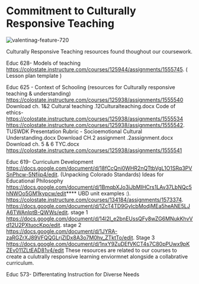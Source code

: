 <h1> Commitment to Culturally Responsive Teaching </h1> 

![valentinag-feature-720](https://user-images.githubusercontent.com/105298169/167666177-85e7f753-cf83-4486-9ea9-3ab5957b7fac.png)

Culturally Responsive Teaching resources found thoughout our coursework. 


Educ 628- Models of teaching 
https://colostate.instructure.com/courses/125944/assignments/1555745. ( Lesson plan template )


Educ 625 - Context of Schooling (resources for Culturally responsive teaching & understanding) 
https://colostate.instructure.com/courses/125938/assignments/1555540
Download ch. 1&2 Cultural teaching .12Culturalteaching.docx
Code of ethics- https://colostate.instructure.com/courses/125938/assignments/1555534
https://colostate.instructure.com/courses/125938/assignments/1555542.  TUSWDK Presentation Rubric - Socioemotional Cultural Understanding.docx
Download CH.2 assignment .2assignment.docx
Download ch. 5 & 6 TYC.docx
https://colostate.instructure.com/courses/125938/assignments/1555541

Educ 619- Curriculum Development 
https://docs.google.com/document/d/18fCcQni0WHR2nQTtbVgL1O1SRq3PVSnPhcw-5Nfijp4/edit. (Unpacking Colorado Standards)
Ideas for Educational Philosophy https://docs.google.com/document/d/1BmqbXJo3iJbMIHCrs1LAv37LbNQc5hNWOo5GM1kypcw/edit****
UBD unit examples :). https://colostate.instructure.com/courses/134184/assignments/1573374. https://docs.google.com/document/d/1ZcT4TD9GyIcbModjMEa5heANE5LJA6TWAnIptB-QWWs/edit. stage 1 https://docs.google.com/document/d/14l2I_e2bnEUssQFy8wZG6MNukKhvVd12U2PXtuocKpo/edit. stage 2 https://docs.google.com/document/d/1JYRA-zaRGZrXJ89VFQQGLrjZIDx8A3o7M0hv_ZTktTo/edit. Stage 3 https://docs.google.com/document/d/1nxY9ZuDEfVKCT4s7C80pPUwx9pKZEv011ZLtEAD81v4/edit
These resources are related to our courses to create a culutrally responsive learning enviormnet alongside a collabrative curriculum. 

Educ 573- Differentating Instruction for Diverse Needs
